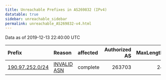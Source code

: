 ```yaml
---
title: Unreachable Prefixes in AS269832 (IPv4)
datatable: true
sidebar: unreachable_sidebar
permalink: unreachable_AS269832-v4.html
---
```


Data as of 2019-12-13 22:40:00 UTC


<div class="datatable-begin"></div>

| Prefix                                                   | Reason                                                                                                  | affected   |   Authorized AS |   MaxLength | Anchor                                         |   unreachable /24s |
|:---------------------------------------------------------|:--------------------------------------------------------------------------------------------------------|:-----------|----------------:|------------:|:-----------------------------------------------|-------------------:|
| [190.97.252.0/24](https://stat.ripe.net/190.97.252.0/24) | [INVALID ASN](https://rpki-validator.ripe.net/announcement-preview?asn=AS269832&prefix=190.97.252.0/24) | complete   |          263703 |          24 | [LACNIC](unreachable_LACNIC_RPKI_Root-v4.html) |                  1 |

<div class="datatable-end"></div>
